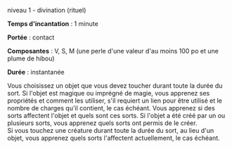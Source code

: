 niveau 1 - divination (rituel)

**Temps d'incantation** : 1 minute

**Portée** : contact

**Composantes** : V, S, M (une perle d'une valeur d'au moins 100 po et une plume de hibou)

**Durée** : instantanée

Vous choisissez un objet que vous devez toucher durant toute la durée du sort. Si l'objet est magique ou imprégné de magie, vous apprenez ses propriétés et comment les utiliser, s'il requiert un lien pour être utilisé et le nombre de charges qu'il contient, le cas échéant. Vous apprenez si des sorts affectent l'objet et quels sont ces sorts. Si l'objet a été créé par un ou plusieurs sorts, vous apprenez quels sorts ont permis de le créer.  
Si vous touchez une créature durant toute la durée du sort, au lieu d'un objet, vous apprenez quels sorts l'affectent actuellement, le cas échéant.